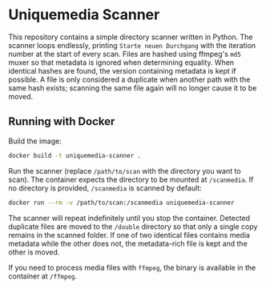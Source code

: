 # Uniquemedia Scanner

This repository contains a simple directory scanner written in Python. The
scanner loops endlessly, printing `Starte neuen Durchgang` with the iteration
number at the start of every scan. Files are hashed using ffmpeg's `md5` muxer
so that metadata is ignored when determining equality. When identical hashes are
found, the version containing metadata is kept if possible. A file is only
considered a duplicate when another path with the same hash exists; scanning the
same file again will no longer cause it to be moved.

## Running with Docker

Build the image:

```bash
docker build -t uniquemedia-scanner .
```

Run the scanner (replace `/path/to/scan` with the directory you want to
scan). The container expects the directory to be mounted at `/scanmedia`.
If no directory is provided, `/scanmedia` is scanned by default:

```bash
docker run --rm -v /path/to/scan:/scanmedia uniquemedia-scanner
```

The scanner will repeat indefinitely until you stop the container. Detected
duplicate files are moved to the `/double` directory so that only a single copy
remains in the scanned folder. If one of two identical files contains media
metadata while the other does not, the metadata-rich file is kept and the other
is moved.

If you need to process media files with `ffmpeg`, the binary is available in the
container at `/ffmpeg`.
